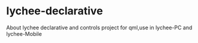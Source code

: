 # lychee-declarative
About lychee declarative and controls project for qml,use in lychee-PC and lychee-Mobile
